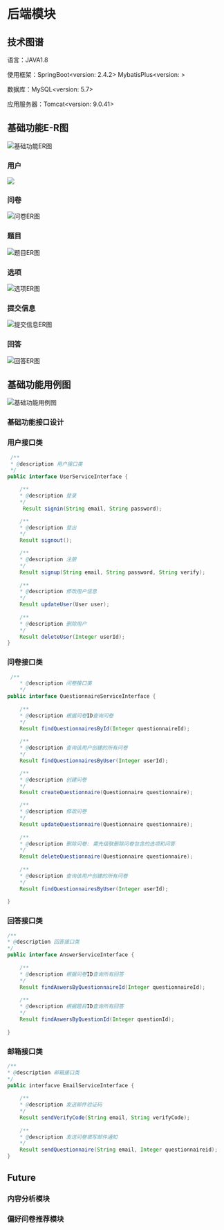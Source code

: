 # 后端模块

## 技术图谱

语言：JAVA1.8

使用框架：SpringBoot<version: 2.4.2>  MybatisPlus<version: >

数据库：MySQL<version: 5.7>

应用服务器：Tomcat<version: 9.0.41>

## 基础功能E-R图

![基础功能ER图](./Readme.assets/基础功能ER图.png)

### 用户

![](./Readme.assets/用户ER图.png)

### 问卷

![问卷ER图](./Readme.assets/问卷ER图.png)

### 题目

![题目ER图](./Readme.assets/题目ER图.png)

### 选项

![选项ER图](./Readme.assets/选项ER图.png)

### 提交信息

![提交信息ER图](./Readme.assets/提交信息ER图.png)

### 回答

![回答ER图](./Readme.assets/回答ER图.png)

## 基础功能用例图

![基础功能用例图](./Readme.assets/基础功能用例图.png)

### 基础功能接口设计

### 用户接口类

```java
 /**
 * @description 用户接口类
 */
public interface UserServiceInterface {

    /**
    * @description 登录
    */
     Result signin(String email, String password);

    /**
    * @description 登出
    */
    Result signout();

    /**
    * @description 注册
    */
    Result signup(String email, String password, String verify);
    
    /**
    * @description 修改用户信息
    */
    Result updateUser(User user);
    
    /**
    * @description 删除用户
    */
    Result deleteUser(Integer userId);
}
```

### 问卷接口类

```java
 /**
    * @description 问卷接口类
    */
public interface QuestionnaireServiceInterface {
    
    /**
    * @description 根据问卷ID查询问卷
    */
    Result findQuestionnairesById(Integer questionnaireId);
    
    /**
    * @description 查询该用户创建的所有问卷
    */
    Result findQuestionnairesByUser(Integer userId);

    /**
    * @description 创建问卷
    */
    Result createQuestionnaire(Questionnaire questionnaire);

    /**
    * @description 修改问卷
    */
    Result updateQuestionnaire(Questionnaire questionnaire);
    
    /**
    * @description 删除问卷: 需先级联删除问卷包含的选项和问答
    */
    Result deleteQuestionnaire(Questionnaire questionnaire);
    
    /**
    * @description 查询该用户创建的所有问卷
    */
    Result findQuestionnairesByUser(Integer userId);   
    
}
```

### 回答接口类

```java
/**
* @description 回答接口类
*/
public interface AnswerServiceInterface {
    
    /**
	* @description 根据问卷ID查询所有回答
	*/
    Result findAswersByQuestionnaireId(Integer questionnaireId);
    
    /**
	* @description 根据题目ID查询所有回答
	*/
    Result findAswersByQuestionId(Integer questionId);
    
}
```

### 邮箱接口类

```java
/**
* @description 邮箱接口类
*/
public interfacve EmailServiceInterface {
    
    /**
    * @description 发送邮件验证码
    */
    Result sendVerifyCode(String email, String verifyCode);
    
    /**
    * @description 发送问卷填写邮件通知
    */
    Result sendQuestionnaire(String email, Integer questionnaireid);
}
```

## Future

### 内容分析模块

### 偏好问卷推荐模块